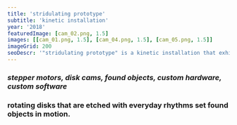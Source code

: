 ```yaml
---
title: 'stridulating prototype'
subtitle: 'kinetic installation'
year: '2018'
featuredImage: [cam_02.png, 1.5]
images: [[cam_01.png, 1.5], [cam_04.png, 1.5], [cam_05.png, 1.5]]
imageGrid: 200
seoDescr: '"stridulating prototype" is a kinetic installation that exhibits rotating disks etched with everyday rhythms to set found objects in motion'
---
```


### _stepper motors, disk cams, found objects, custom hardware, custom software_

### rotating disks that are etched with everyday rhythms set found objects in motion.
